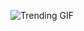 ![Trending GIF](https://media0.giphy.com/media/v1.Y2lkPThiYjIxNzcydDFiY20xY25tdTF5NjlpbzY3b3pzZDVpem56cnpvZTkxMWtvN3ZvZyZlcD12MV9naWZzX3NlYXJjaCZjdD1n/fryY00CO4xCz4uJuDQ/giphy.gif)
